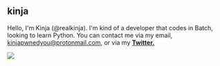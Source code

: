 ## kinja
Hello, I'm Kinja (@realkinja). I'm kind of a developer that codes in Batch, looking to learn Python.
You can contact me via my email, kinjapwnedyou@protonmail.com, or via my **[Twitter.](https://twitter.com/kinjabutreal)**

![](https://github.com/realkinja/github-stats/blob/master/generated/overview.svg)
